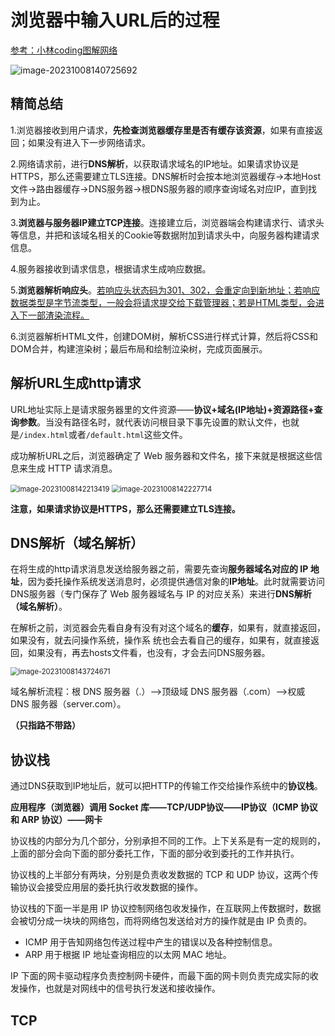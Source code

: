 # 浏览器中输入URL后的过程

[参考：小林coding图解网络](https://xiaolincoding.com/network/)

![image-20231008140725692](https://gitee.com/zhengzhivon/images/raw/master/imgs/image-20231008140725692.png)

## 精简总结

1.浏览器接收到用户请求，**先检查浏览器缓存里是否有缓存该资源**，如果有直接返回；如果没有进入下一步网络请求。

2.网络请求前，进行**DNS解析**，以获取请求域名的IP地址。如果请求协议是HTTPS，那么还需要建立TLS连接。DNS解析时会按本地浏览器缓存->本地Host文件->路由器缓存->DNS服务器->根DNS服务器的顺序查询域名对应IP，直到找到为止。

3.**浏览器与服务器IP建立TCP连接**。连接建立后，浏览器端会构建请求行、请求头等信息，并把和该域名相关的Cookie等数据附加到请求头中，向服务器构建请求信息。

4.服务器接收到请求信息，根据请求生成响应数据。

5.**浏览器解析响应头**。<u>若响应头状态码为301、302，会重定向到新地址；若响应数据类型是字节流类型，一般会将请求提交给下载管理器；若是HTML类型，会进入下一部渣染流程。</u>

6.浏览器解析HTML文件，创建DOM树，解析CSS进行样式计算，然后将CSS和DOM合并，构建渲染树；最后布局和绘制泣染树，完成页面展示。

## 解析URL生成http请求

URL地址实际上是请求服务器里的文件资源——**协议+域名(IP地址)+资源路径+查询参数**。当没有路径名时，就代表访问根⽬录下事先设置的默认⽂件，也就是`/index.html`或者`/default.html`这些⽂件。

成功解析URL之后，浏览器确定了 Web 服务器和⽂件名，接下来就是根据这些信息来⽣成 HTTP 请求消息。

<img src="https://gitee.com/zhengzhivon/images/raw/master/imgs/image-20231008142213419.png" alt="image-20231008142213419" style="zoom:80%;" />

<img src="https://gitee.com/zhengzhivon/images/raw/master/imgs/image-20231008142227714.png" alt="image-20231008142227714" style="zoom:80%;" />

**注意，如果请求协议是HTTPS，那么还需要建立TLS连接。**

## DNS解析（域名解析）

在将生成的http请求消息发送给服务器之前，需要先查询**服务器域名对应的 IP 地址**，因为委托操作系统发送消息时，必须提供通信对象的**IP地址**。此时就需要访问DNS服务器（专门保存了 Web 服务器域名与 IP 的对应关系）来进行**DNS解析（域名解析）**。

在解析之前，浏览器会先看⾃身有没有对这个域名的**缓存**，如果有，就直接返回，如果没有，就去问操作系统，操作系 统也会去看⾃⼰的缓存，如果有，就直接返回，如果没有，再去hosts⽂件看，也没有，才会去问DNS服务器。

<img src="https://gitee.com/zhengzhivon/images/raw/master/imgs/image-20231008143724671.png" alt="image-20231008143724671" style="zoom:80%;" />

域名解析流程：根 DNS 服务器（.）——>顶级域 DNS 服务器（.com）——>权威 DNS 服务器（server.com）。

**（只指路不带路）**

## 协议栈

通过DNS获取到IP地址后，就可以把HTTP的传输⼯作交给操作系统中的**协议栈**。

**应⽤程序（浏览器）调⽤ Socket 库——TCP/UDP协议——IP协议（ICMP 协议和 ARP 协议）——网卡**

协议栈的内部分为⼏个部分，分别承担不同的⼯作。上下关系是有⼀定的规则的，上⾯的部分会向下⾯的部分委托⼯作，下⾯的部分收到委托的⼯作并执⾏。

协议栈的上半部分有两块，分别是负责收发数据的 TCP 和 UDP 协议，这两个传输协议会接受应⽤层的委托执⾏收发数据的操作。

协议栈的下⾯⼀半是⽤ IP 协议控制⽹络包收发操作，在互联⽹上传数据时，数据会被切分成⼀块块的⽹络包，⽽将⽹络包发送给对⽅的操作就是由 IP 负责的。

- ICMP ⽤于告知⽹络包传送过程中产⽣的错误以及各种控制信息。
- ARP ⽤于根据 IP 地址查询相应的以太⽹ MAC 地址。

IP 下⾯的⽹卡驱动程序负责控制⽹卡硬件，⽽最下⾯的⽹卡则负责完成实际的收发操作，也就是对⽹线中的信号执⾏发送和接收操作。

## TCP

